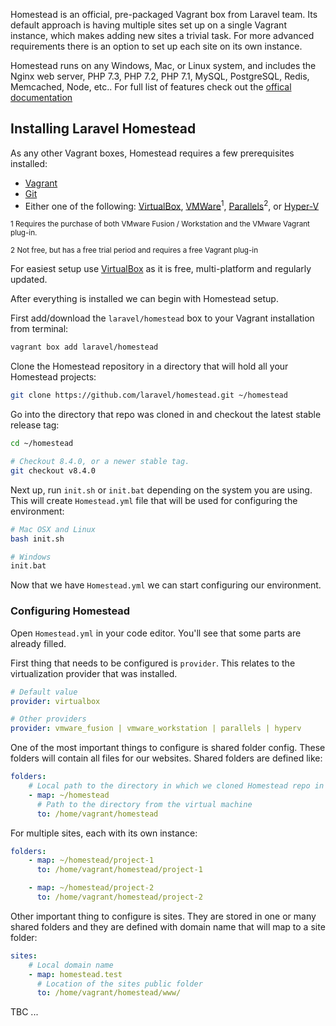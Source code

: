 Homestead is an official, pre-packaged Vagrant box from Laravel team. Its default approach is having multiple sites set up on a single Vagrant instance, which makes adding new sites a trivial task. For more advanced requirements there is an option to set up each site on its own instance.

Homestead runs on any Windows, Mac, or Linux system, and includes the Nginx web server, PHP 7.3, PHP 7.2, PHP 7.1, MySQL, PostgreSQL, Redis, Memcached, Node, etc.. For full list of features check out the [offical documentation](https://laravel.com/docs/5.8/homestead)

## Installing Laravel Homestead

As any other Vagrant boxes, Homestead requires a few prerequisites installed:

* [Vagrant](https://www.vagrantup.com/downloads.html)
* [Git](https://git-scm.com/downloads)
* Either one of the following: [VirtualBox](https://www.virtualbox.org/wiki/Downloads), [VMWare](https://my.vmware.com/en/web/vmware/downloads)<sup>1</sup>, [Parallels](https://www.parallels.com/products/desktop/)<sup>2</sup>, or [Hyper-V](https://docs.microsoft.com/en-us/virtualization/hyper-v-on-windows/quick-start/enable-hyper-v)

<sup>1 Requires the purchase of both VMware Fusion / Workstation and the VMware Vagrant plug-in.</sup>

<sup>2 Not free, but has a free trial period and requires a free Vagrant plug-in</sup>

For easiest setup use [VirtualBox](https://www.virtualbox.org/wiki/Downloads) as it is free, multi-platform and regularly updated.

After everything is installed we can begin with Homestead setup.

First add/download the `laravel/homestead` box to your Vagrant installation from terminal:

```sh
vagrant box add laravel/homestead
```

Clone the Homestead repository in a directory that will hold all your Homestead projects:

```sh
git clone https://github.com/laravel/homestead.git ~/homestead
```

Go into the directory that repo was cloned in and checkout the latest stable release tag:

```sh
cd ~/homestead

# Checkout 8.4.0, or a newer stable tag.
git checkout v8.4.0
```

Next up, run `init.sh` or `init.bat` depending on the system you are using. This will create `Homestead.yml` file that will be used for configuring the environment:

```sh
# Mac OSX and Linux
bash init.sh

# Windows
init.bat
```

Now that we have `Homestead.yml` we can start configuring our environment.

### Configuring Homestead

Open `Homestead.yml` in your code editor. You'll see that some parts are already filled.

First thing that needs to be configured is `provider`. This relates to the virtualization provider that was installed.

```yml
# Default value
provider: virtualbox

# Other providers
provider: vmware_fusion | vmware_workstation | parallels | hyperv
```

One of the most important things to configure is shared folder config. These folders will contain all files for our websites. Shared folders are defined like:

```yml
folders:
    # Local path to the directory in which we cloned Homestead repo in
    - map: ~/homestead
      # Path to the directory from the virtual machine
      to: /home/vagrant/homestead
```

For multiple sites, each with its own instance:

```yml
folders:
    - map: ~/homestead/project-1
      to: /home/vagrant/homestead/project-1

    - map: ~/homestead/project-2
      to: /home/vagrant/homestead/project-2
```

Other important thing to configure is sites. They are stored in one or many shared folders and they are defined with domain name that will map to a site folder:

```yml
sites:
    # Local domain name
    - map: homestead.test
      # Location of the sites public folder
      to: /home/vagrant/homestead/www/
  ```

TBC ...
